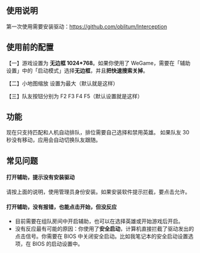 ## 使用说明
第一次使用需要安装驱动：https://github.com/oblitum/Interception

## 使用前的配置
【一】游戏设置为 **无边框 1024*768**。如果你使用了 WeGame，需要在「辅助设置」中的「启动模式」选择**无边框**，并且**把快速搜索关掉**。

【二】小地图缩放 设置为最大（默认就是这样）

【三】队友按钮分别为 F2 F3 F4 F5（默认设置就是这样）

## 功能
现在只支持匹配和人机自动排队，排位需要自己选择和禁用英雄。
如果队友 30 秒没有移动，应用会自动切换队友跟随。

## 常见问题
#### 打开辅助，提示没有安装驱动
请按上面的说明，使用管理员身份安装。如果安装软件提示拦截，要点击允许。

#### 打开辅助，没有报错，也能点击开始，但没反应
* 目前需要在组队房间中开启辅助，也可以在选择英雄或开始游戏后开启。
* 没有反应最有可能的原因：你使用了**安全启动**，计算机直接拦截了驱动发出的点击信号。你需要在 BIOS 中关闭安全启动。比如我笔记本的安全启动设置选项，在 BIOS 的启动设置中。

